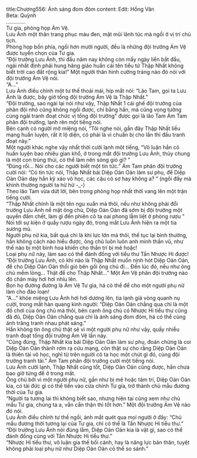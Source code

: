 title:Chương556: Ánh sáng đom đóm
content:
Edit: Hồng Vân<br>Beta: Quỳnh<br>………….<br>Tư gia, phòng họp Ám Vệ.<br>Lưu Ảnh một thân trang phục màu đen, mặt mũi lãnh túc mà ngồi ở vị trí chủ tịch.<br>Phòng họp bốn phía, ngồi hơn mười người, đều là những đội trưởng Ám Vệ được tuyển chọn của Tư gia.<br>“Đội trưởng Lưu Ảnh, thi đấu năm nay không còn mấy ngày liền bắt đầu, ngài nhất định phải hung hăng giáo huấn cái tên tiểu tử Thập Nhất không biết trời cao đất rộng kia!” Một người thân hình cường tráng nào đó nói với đội trưởng Ám Vệ nói.<br>“A…”<br>Lưu Ảnh điều chỉnh một tư thế thoải mái, híp mắt nói: “Lão Tam, gọi ta Lưu Ảnh là được, bây giờ tổng đội trưởng Ám Vệ là Thập Nhất.”<br>“Đội trưởng, sao ngài lại nói như vậy, Thập Nhất 1 cái ghế đội trưởng của phân đội nhỏ cũng không ngồi được, chỉ bằng hắn, mà cũng vọng tưởng cùng ngài tranh đoạt chức vị tổng đội trưởng” được gọi là lão Tam Ám Tam phân đội trưởng, lạnh rên một tiếng nói.<br>Bên cạnh có người mở miệng nói, “Tôi nghe nói, gần đây Thập Nhất liều mạng huấn luyện, rất ít lộ diện, có phải là vì chuẩn bị cho lần thi đấu tranh đoạt này.”<br>Một người khác nghe vậy nhất thời cười lạnh một tiếng, “Vô luận hắn có huấn luyện bao nhiêu gian khổ, ở trong mắt đội trưởng Lưu Ảnh, thủy chung là một con trùng thúi, có thể làm nên sóng gió gì? ”<br>“Đúng rồi… Nói cho các người biết một tin tức.” Ám Tam phân đội trưởng cười nói: “Có tin tức nói, Thập Nhất bái Diệp Oản Oản làm sư phụ, để Diệp Oản Oản dạy hắn kỹ xảo võ học, các cậu có sợ hay không a? ” (ngồi đấy mà khinh thường người ta hừ hừ -_-)<br>Theo lão Tam vừa dứt lời, bên trong phòng họp nhất thời vang lên một trận tiếng cười.<br>“Thập Nhất chính là một tên ngu xuẩn mà thôi, nếu như không phải đổi trưởng Lưu Ảnh nể mặt ông chủ, Diệp Oản Oản đã sớm bị đội trưởng một quyền đấm chết, làm gì đến phiên cô ta oai phong lẫm liệt ở phòng rượu ”<br>Nói tới sự kiện ở quầy rượu ngày đó, trong mắt Lưu Ảnh hiện ra một tia sương mù.<br>Người phụ nữ kia, bất quá chỉ là khí lực lớn mà thôi, thế tục lại bình thường, hắn không cách nào hiểu được, ông chủ luôn luôn anh minh thần vũ, như thế nào bị một bình hoa khiến cho thần trí bị mê hoặc!<br>Loại phụ nữ này, làm sao có thể đánh đồng với tiểu thư Tần Nhược Hi được!<br>“Đội trưởng Lưu Ảnh, có khi nào là Thập Nhất muốn nịnh hót Diệp Oản Oản, để cho Diệp Oản Oản thổi gió bên gối ông chủ đi… Đến lúc đó, nếu như ông chủ mềm lòng… Thật để cho Thập Nhất…” Một Ám Vệ phân đội trưởng nào đó chân mày hơi hơi nhíu lên.<br>Bọn họ đường đường là Ám Vệ Tư gia, há có thể để cho một người phụ nữ làm cho đảo loạn!<br>“A…” khóe miệng Lưu Ảnh hơi hơi dương lên, tia lạnh giá vòng quanh nụ cười, trong mắt hàn quang kinh người: “Diệp Oản Oản chẳng qua chỉ là một đồ chơi của ông chủ mà thôi, bên cạnh ông chủ có Nhược Hi tiểu thư cũng đã đủ, Diệp Oản Oản chẳng qua chỉ là ánh sáng đom đóm, há có thể cùng ánh trăng tranh nhau phát sáng.”<br>Hắn không tin ông chủ thật sẽ vì một người phụ nữ như vậy, quấy nhiễu tranh đoạt tổng đội trưởng Ám Vệ lần này.<br>“Cũng đúng, Thập Nhất kia bái Diệp Oản Oản làm sư phụ, đoán chừng là coi Diệp Oản Oản thành rơm rạ cứu mạng, còn thật sự cho rằng Diệp Oản Oản là thiên tài võ học, nghĩ từ trên người cô ta học một chút gì đó, cùng đội trưởng tranh tài.” Ám Tam phân đội trưởng cười một tiếng nói.<br>Lưu Ảnh cười lạnh, Thập Nhất cũng tốt, Diệp Oản Oản cũng được, hắn chưa bao giờ từng để ở trong mắt.<br>Ông chủ bởi vì một người phụ nữ, gần như bị mê hoặc tâm trí, Diệp Oản Oản kia, có tài đức gì có thể tiến vào cửa chính Tư gia, trở thành chủ mẫu đương thời của Tư gia.<br>“Người ta tương lai thì không biết sao, nhưng hiện tại cũng xem như chủ mẫu Tư gia, chúng ta a, vẫn cẩn thận thì tốt hơn.” Một đội trưởng Ám Vệ nào đó nói.<br>Lưu Ảnh điều chỉnh tư thế ngồi, ánh mắt quét qua mọi người ở đây: “Chủ mẫu đương thời tương lại của Tư gia, chỉ có thể là Tần Nhược Hi tiểu thư.”<br>“Đội trưởng Lưu Ảnh nói đúng lắm, Diệp Oản Oản kia là vật gì, sao có thể đánh đồng cùng với Tần Nhược Hi tiểu thư.”<br>“Nhược Hi tiểu thư, vô luận gia thế bối cảnh, hay là năng lực bản thân, tuyệt không phải loại phụ nữ như Diệp Oản Oản có thể so sánh.”